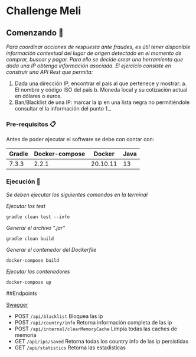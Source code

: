 # Challenge Meli
## Comenzando 🚀

_Para coordinar acciones de respuesta ante fraudes, es útil tener disponible información
contextual del lugar de origen detectado en el momento de comprar, buscar y pagar. Para
ello se decide crear una herramienta que dada una IP obtenga información asociada.
El ejercicio consiste en construir una API Rest que permita:_
1. Dada una dirección IP, encontrar el país al que pertenece y mostrar:
   a. El nombre y código ISO del país
   b. Moneda local y su cotización actual en dólares o euros.
2. Ban/Blacklist de una IP: marcar la ip en una lista negra no permitiéndole consultar el
   la información del punto 1._

### Pre-requisitos 📋

Antes de poder ejecutar el software se debe con contar con:

| Gradle | Docker-compose | Docker | Java |
|---|---|---|---|
| 7.3.3 | 2.2.1 | 20.10.11 | 13 |

### Ejecución 🔧

_Se deben ejecutar los siguientes comandos en la terminal_

_Ejecutar los test_

```
gradle clean test --info
```

_Generar el archivo ".jar"_

```
gradle clean build
```

_Generar el contenedor del Dockerfile_

```
docker-compose build
```

_Ejecutar los contenedores_

```
docker-compose up
```


##Endpoints

[Swagger](http://localhost:8080/swagger-ui.html)
- POST ```/api/blacklist``` Bloquea las ip
- POST ```/api/country/info``` Retorna información completa de las ip
- POST ```/api/internal/clearMemoryCache```  Limpia todas las caches de memoria
- GET ```/api/ips/saved``` Retorna todas los country info de las ip persistidas
- GET ```/api/statistics``` Retorna las estadisticas
